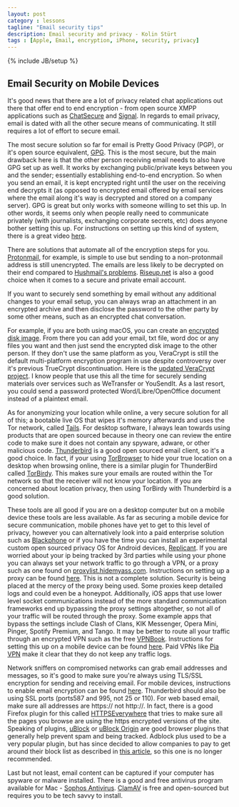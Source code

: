 ```yaml
---
layout: post
category : lessons
tagline: "Email security tips"
description: Email security and privacy - Kolin Stürt
tags : [Apple, Email, encryption, iPhone, security, privacy]
---
```

{% include JB/setup %}

## Email Security on Mobile Devices

It's good news that there are a lot of privacy related chat applications out there that offer end to end encryption - from open source XMPP applications such as [ChatSecure](https://chatsecure.org) and [Signal](https://signal.org/). In regards to email privacy, email is dated with all the other secure means of communicating. It still requires a lot of effort to secure email.

The most secure solution so far for email is Pretty Good Privacy (PGP), or it's open source equivalent, [GPG](https://gpgtools.org/). This is the most secure, but the main drawback here is that the other person receiving email needs to also have GPG set up as well. It works by exchanging public/private keys between you and the sender; essentially establishing end-to-end encryption. So when you send an email, it is kept encrypted right until the user on the receiving end decrypts it (as opposed to encrypted email offered by email services where the email along it's way is decrypted and stored on a company server). GPG is great but only works with someone willing to set this up. In other words, it seems only when people really need to communicate privately (with journalists, exchanging corporate secrets, etc) does anyone bother setting this up. For instructions on setting up this kind of system, there is a great video [here](https://www.youtube.com/watch?v=LkRbAFxOu6o).

There are solutions that automate all of the encryption steps for you. [Protonmail](https://protonmail.com/), for example, is simple to use but sending to a non-protonmail address is still unencrypted. The emails are less likely to be decrypted on their end compared to [Hushmail's problems](http://www.wired.com/2007/11/encrypted-e-mai/). [Riseup.net](https://riseup.net) is also a good choice when it comes to a secure and private email account.

If you want to securely send something by email without any additional changes to your email setup, you can always wrap an attachment in an encrypted archive and then disclose the password to the other party by some other means, such as an encrypted chat conversation.

For example, if you are both using macOS, you can create an [encrypted disk image](https://support.apple.com/en-ca/guide/disk-utility/dskutl11888/mac). From there you can add your email, txt file, word doc or any files you want and then just send the encrypted disk image to the other person. If they don't use the same platform as you, VeraCrypt is still the default multi-platform encryption program in use despite controversy over it's previous TrueCrypt discontinuation. Here is the [updated VeraCrypt project](https://www.veracrypt.fr/en/Home.html). I know people that use this all the time for securely sending materials over services such as WeTransfer or YouSendIt. As a last resort, you could send a password protected Word/Libre/OpenOffice document instead of a plaintext email.

As for anonymizing your location while online, a very secure solution for all of this; a bootable live OS that wipes it's memory afterwards and uses the Tor network, called [Tails](https://tails.boum.org/). For desktop software, I always lean towards using products that are open sourced because in theory one can review the entire code to make sure it does not contain any spyware, adware, or other malicious code. [Thunderbird](https://www.mozilla.org/en-US/thunderbird/) is a good open sourced email client, so it's a good choice. In fact, if your using [TorBrowser](https://www.torproject.org/projects/torbrowser.html) to hide your true location on a desktop when browsing online, there is a similar plugin for ThunderBird called [TorBirdy](https://addons.mozilla.org/En-us/thunderbird/addon/torbirdy/). This makes sure your emails are routed within the Tor network so that the receiver will not know your location. If you are concerned about location privacy, then using TorBirdy with Thunderbird is a good solution.

These tools are all good if you are on a desktop computer but on a mobile device these tools are less available. As far as securing a mobile device for secure communication, mobile phones have yet to get to this level of privacy, however you can alternatively look into a paid enterprise solution such as [Blackphone](https://www.silentcircle.com/products-and-solutions/blackphone2/) or if you have the time you can install an experimental custom open sourced privacy OS for Android devices, [Replicant](http://www.replicant.us/). If you are worried about your ip being tracked by 3rd parties while using your phone you can always set your network traffic to go through a VPN, or a proxy such as one found on [proxylist.hidemyass.com](http://proxylist.hidemyass.com). Instructions on setting up a proxy can be found [here](http://www.amsys.co.uk/2012/blog/how-to-setup-proxy-servers-in-ios/). This is not a complete solution. Security is being placed at the mercy of the proxy being used. Some proxies keep detailed logs and could even be a honeypot. Additionally, iOS apps that use lower level socket communications instead of the more standard communication frameworks end up bypassing the proxy settings altogether, so not all of your traffic will be routed through the proxy. Some example apps that bypass the settings include Clash of Clans, KIK Messenger, Opera Mini, Pinger, Spotify Premium, and Tango. It may be better to route all your traffic through an encrypted VPN such as the free [VPNBook](https://www.vpnbook.com/). Instructions for setting this up on a mobile device can be found [here](https://www.vpnbook.com/howto/setup-openvpn-on-ipad). Paid VPNs like [Pia VPN](https://www.privateinternetaccess.com/) make it clear that they do not keep any traffic logs.

Network sniffers on compromised networks can grab email addresses and messages, so it's good to make sure you're always using TLS/SSL encryption for sending and receiving email. For mobile devices, instructions to enable email encryption can be found [here](https://support.godaddy.com/help/article/4888/enabling-email-with-ssl-on-your-iphone). Thunderbird should also be using SSL ports (ports587 and 995, not 25 or 110). For web based email, make sure all addresses are https:// not http://. In fact, there is a good Firefox plugin for this called [HTTPSEverywhere](https://www.eff.org/Https-everywhere) that tries to make sure all the pages you browse are using the https encrypted versions of the site. Speaking of plugins, [uBlock](https://www.ublock.org/) or [uBlock Origin](https://github.com/gorhill/uBlock) are good browser plugins that generally help prevent spam and being tracked. Adblock plus used to be a very popular plugin, but has since decided to allow companies to pay to get around their block list as described in [this article](https://www.businessinsider.com/google-microsoft-amazon-taboola-pay-adblock-plus-to-stop-blocking-their-ads-2015-2), so this one is no longer recommended.

Last but not least, email content can be captured if your computer has spyware or malware installed. There is a good and free antivirus program available for Mac - [Sophos Antivirus](https://www.sophos.com/en-us/products/free-tools/sophos-antivirus-for-mac-home-edition.aspx). [ClamAV](https://www.clamav.net/) is free and open-sourced but requires you to be tech savvy to install.
